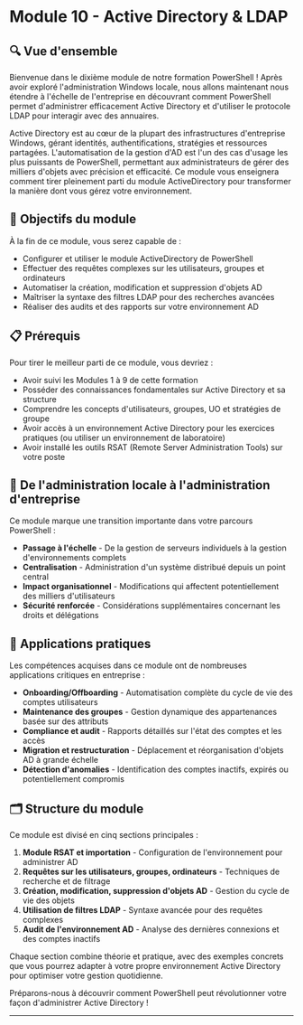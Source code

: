 # Module 10 - Active Directory & LDAP

## 🔍 Vue d'ensemble

Bienvenue dans le dixième module de notre formation PowerShell ! Après avoir exploré l'administration Windows locale, nous allons maintenant nous étendre à l'échelle de l'entreprise en découvrant comment PowerShell permet d'administrer efficacement Active Directory et d'utiliser le protocole LDAP pour interagir avec des annuaires.

Active Directory est au cœur de la plupart des infrastructures d'entreprise Windows, gérant identités, authentifications, stratégies et ressources partagées. L'automatisation de la gestion d'AD est l'un des cas d'usage les plus puissants de PowerShell, permettant aux administrateurs de gérer des milliers d'objets avec précision et efficacité. Ce module vous enseignera comment tirer pleinement parti du module ActiveDirectory pour transformer la manière dont vous gérez votre environnement.

## 🎯 Objectifs du module

À la fin de ce module, vous serez capable de :

- Configurer et utiliser le module ActiveDirectory de PowerShell
- Effectuer des requêtes complexes sur les utilisateurs, groupes et ordinateurs
- Automatiser la création, modification et suppression d'objets AD
- Maîtriser la syntaxe des filtres LDAP pour des recherches avancées
- Réaliser des audits et des rapports sur votre environnement AD

## 📋 Prérequis

Pour tirer le meilleur parti de ce module, vous devriez :

- Avoir suivi les Modules 1 à 9 de cette formation
- Posséder des connaissances fondamentales sur Active Directory et sa structure
- Comprendre les concepts d'utilisateurs, groupes, UO et stratégies de groupe
- Avoir accès à un environnement Active Directory pour les exercices pratiques (ou utiliser un environnement de laboratoire)
- Avoir installé les outils RSAT (Remote Server Administration Tools) sur votre poste

## 🏢 De l'administration locale à l'administration d'entreprise

Ce module marque une transition importante dans votre parcours PowerShell :

- **Passage à l'échelle** - De la gestion de serveurs individuels à la gestion d'environnements complets
- **Centralisation** - Administration d'un système distribué depuis un point central
- **Impact organisationnel** - Modifications qui affectent potentiellement des milliers d'utilisateurs
- **Sécurité renforcée** - Considérations supplémentaires concernant les droits et délégations

## 💼 Applications pratiques

Les compétences acquises dans ce module ont de nombreuses applications critiques en entreprise :

- **Onboarding/Offboarding** - Automatisation complète du cycle de vie des comptes utilisateurs
- **Maintenance des groupes** - Gestion dynamique des appartenances basée sur des attributs
- **Compliance et audit** - Rapports détaillés sur l'état des comptes et les accès
- **Migration et restructuration** - Déplacement et réorganisation d'objets AD à grande échelle
- **Détection d'anomalies** - Identification des comptes inactifs, expirés ou potentiellement compromis

## 🗂️ Structure du module

Ce module est divisé en cinq sections principales :

1. **Module RSAT et importation** - Configuration de l'environnement pour administrer AD
2. **Requêtes sur les utilisateurs, groupes, ordinateurs** - Techniques de recherche et de filtrage
3. **Création, modification, suppression d'objets AD** - Gestion du cycle de vie des objets
4. **Utilisation de filtres LDAP** - Syntaxe avancée pour des requêtes complexes
5. **Audit de l'environnement AD** - Analyse des dernières connexions et des comptes inactifs

Chaque section combine théorie et pratique, avec des exemples concrets que vous pourrez adapter à votre propre environnement Active Directory pour optimiser votre gestion quotidienne.

Préparons-nous à découvrir comment PowerShell peut révolutionner votre façon d'administrer Active Directory !

---
